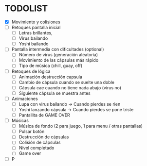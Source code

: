 # TODOLIST
- [x] Movimiento y colisiones
- [ ] Retoques pantalla inicial 
    - [ ] Letras brillantes,
    - [ ] Virus bailando
    - [ ] Yoshi bailando
- [ ] Pantalla intermedia con dificultades (optional)
    - [ ] Número de virus (generación aleatoria)
    - [ ] Movimiento de las cápsulas más rápido
    - [ ] Tipo de música (chill, guay, off)
- [ ] Retoques de lógica
    - [ ] Animación destrucción capsula
    - [ ] Cambio de cápsula cuando se suelte una doble
    - [ ] Cápsula cae cuando no tiene nada abajo (virus no)
    - [ ] Siguiente cápsula se muestra antes
- [ ] Animaciones
    - [ ] Lupa con virus bailando -> Cuando pierdes se rien
    - [ ] Yoshi lanzando cápsula -> Cuando pierdes se pone triste
    - [ ] Pantallita de GAME OVER
- [ ] Músicas
    - [ ] Música de fondo (2 para juego, 1 para menu / otras pantallas)
    - [ ] Pulsar botón
    - [ ] Destrucción de cápsulas
    - [ ] Colisión de cápsulas
    - [ ] Nivel completado
    - [ ] Game over
- [ ] P